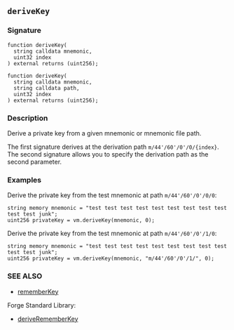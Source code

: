 ## `deriveKey`

### Signature

```solidity
function deriveKey(
  string calldata mnemonic,
  uint32 index
) external returns (uint256);
```

```solidity
function deriveKey(
  string calldata mnemonic,
  string calldata path,
  uint32 index
) external returns (uint256);
```

### Description

Derive a private key from a given mnemonic or mnemonic file path.

The first signature derives at the derivation path `m/44'/60'/0'/0/{index}`.
The second signature allows you to specify the derivation path as the second parameter.

### Examples

Derive the private key from the test mnemonic at path `m/44'/60'/0'/0/0`:

```solidity
string memory mnemonic = "test test test test test test test test test test test junk";
uint256 privateKey = vm.deriveKey(mnemonic, 0);
```

Derive the private key from the test mnemonic at path `m/44'/60'/0'/1/0`:

```solidity
string memory mnemonic = "test test test test test test test test test test test junk";
uint256 privateKey = vm.deriveKey(mnemonic, "m/44'/60'/0'/1/", 0);
```

### SEE ALSO

- [rememberKey](./remember-key.md)

Forge Standard Library:
- [deriveRememberKey](../reference/forge-std/derive-remember-key.md)
